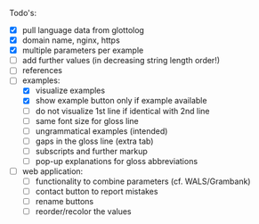 Todo's:

- [x] pull language data from glottolog
- [x] domain name, nginx, https
- [x] multiple parameters per example
- [ ] add further values (in decreasing string length order!)
- [ ] references
- [ ] examples:
  - [x] visualize examples
  - [x] show example button only if example available
  - [ ] do not visualize 1st line if identical with 2nd line
  - [ ] same font size for gloss line
  - [ ] ungrammatical examples (intended)
  - [ ] gaps in the gloss line (extra tab)
  - [ ] subscripts and further markup
  - [ ] pop-up explanations for gloss abbreviations
- [ ] web application:
  - [ ] functionality to combine parameters (cf. WALS/Grambank)
  - [ ] contact button to report mistakes
  - [ ] rename buttons
  - [ ] reorder/recolor the values
